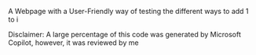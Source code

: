 A Webpage with a User-Friendly way of testing the different ways to add 1 to i

Disclaimer: A large percentage of this code was generated by Microsoft Copilot, however, it was reviewed by me
